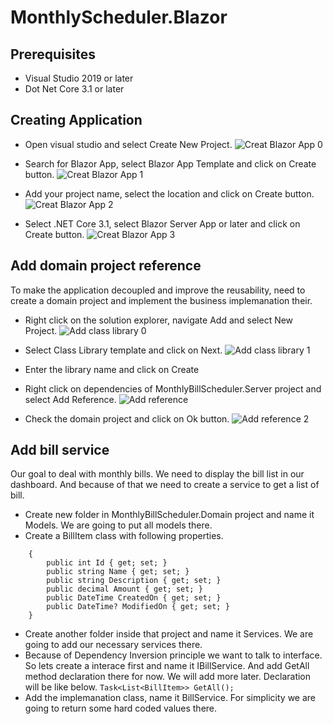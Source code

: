 # MonthlyScheduler.Blazor

## Prerequisites
* Visual Studio 2019 or later
* Dot Net Core 3.1 or later

## Creating Application
* Open visual studio and select Create New Project.
![Creat Blazor App 0](https://user-images.githubusercontent.com/24603959/79050322-0ff00100-7c4b-11ea-8750-371e68f3d77e.JPG)

* Search for Blazor App, select Blazor App Template and click on Create button.
![Creat Blazor App 1](https://user-images.githubusercontent.com/24603959/79050359-5b0a1400-7c4b-11ea-9aed-c049f47c33a1.JPG)

* Add your project name, select the location and click on Create button.
![Creat Blazor App 2](https://user-images.githubusercontent.com/24603959/79050390-812fb400-7c4b-11ea-9203-6982de0db44a.JPG)
 
* Select .NET Core 3.1, select Blazor Server App or later and click on Create button.
![Creat Blazor App 3](https://user-images.githubusercontent.com/24603959/79050413-a6bcbd80-7c4b-11ea-962b-c64145674cf6.JPG)
 
## Add domain project reference
To make the application decoupled and improve the reusability, need to create a domain project and implement the business implemanation their.
* Right click on the solution explorer, navigate Add and select New Project.
![Add class library 0](https://user-images.githubusercontent.com/24603959/79051289-36189f80-7c51-11ea-8713-9e7f4a050a4d.JPG)

* Select Class Library template and click on Next.
![Add class library 1](https://user-images.githubusercontent.com/24603959/79051831-38c8c400-7c54-11ea-84ac-1a627c2c6e4c.JPG)

* Enter the library name and click on Create
* Right click on dependencies of MonthlyBillScheduler.Server project and select Add Reference.
![Add reference](https://user-images.githubusercontent.com/24603959/79051910-ab39a400-7c54-11ea-9121-d305aeffa542.JPG)

* Check the domain project and click on Ok button.
![Add reference 2](https://user-images.githubusercontent.com/24603959/79051919-b987c000-7c54-11ea-8ce7-c51970bbdcf2.JPG)

## Add bill service
Our goal to deal with monthly bills. We need to display the bill list in our dashboard. And because of that we need to create a service to get a list of bill.
* Create new folder in MonthlyBillScheduler.Domain project and name it Models. We are going to put all models there.
* Create a BillItem class with following properties.
```public class BillItem
    {
        public int Id { get; set; }
        public string Name { get; set; }
        public string Description { get; set; }
        public decimal Amount { get; set; }
        public DateTime CreatedOn { get; set; }
        public DateTime? ModifiedOn { get; set; }
    }
```
* Create another folder inside that project and name it Services. We are going to add our necessary services there.
* Because of Dependency Inversion principle we want to talk to interface. So lets create a interace first and name it IBillService. And add GetAll method declaration there for now. We will add more later. Declaration will be like below.
```Task<List<BillItem>> GetAll();```
* Add the implemanation class, name it BillService. For simplicity we are going to return some hard coded values there.
